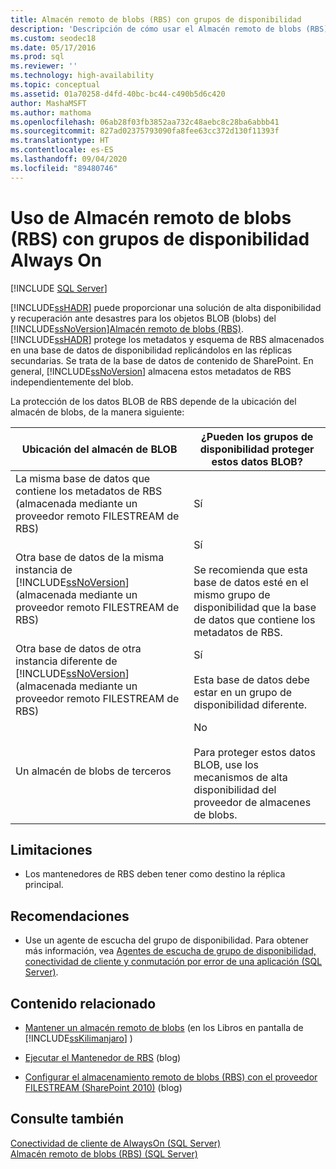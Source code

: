 ```yaml
---
title: Almacén remoto de blobs (RBS) con grupos de disponibilidad
description: 'Descripción de cómo usar el Almacén remoto de blobs (RBS) con las bases de datos que forman parte de un grupo de disponibilidad Always On. '
ms.custom: seodec18
ms.date: 05/17/2016
ms.prod: sql
ms.reviewer: ''
ms.technology: high-availability
ms.topic: conceptual
ms.assetid: 01a70258-d4fd-40bc-bc44-c490b5d6c420
author: MashaMSFT
ms.author: mathoma
ms.openlocfilehash: 06ab28f03fb3852aa732c48aebc8c28ba6abbb41
ms.sourcegitcommit: 827ad02375793090fa8fee63cc372d130f11393f
ms.translationtype: HT
ms.contentlocale: es-ES
ms.lasthandoff: 09/04/2020
ms.locfileid: "89480746"
---
```

# <a name="use-remote-blob-store-rbs-with-always-on-availability-groups"></a>Uso de Almacén remoto de blobs (RBS) con grupos de disponibilidad Always On
[!INCLUDE [SQL Server](../../../includes/applies-to-version/sqlserver.md)]

  [!INCLUDE[ssHADR](../../../includes/sshadr-md.md)] puede proporcionar una solución de alta disponibilidad y recuperación ante desastres para los objetos BLOB (blobs) del [!INCLUDE[ssNoVersion](../../../includes/ssnoversion-md.md)][Almacén remoto de blobs (RBS)](../../../relational-databases/blob/remote-blob-store-rbs-sql-server.md). [!INCLUDE[ssHADR](../../../includes/sshadr-md.md)] protege los metadatos y esquema de RBS almacenados en una base de datos de disponibilidad replicándolos en las réplicas secundarias. Se trata de la base de datos de contenido de SharePoint. En general, [!INCLUDE[ssNoVersion](../../../includes/ssnoversion-md.md)] almacena estos metadatos de RBS independientemente del blob.  
  
 La protección de los datos BLOB de RBS depende de la ubicación del almacén de blobs, de la manera siguiente:  
  
|Ubicación del almacén de BLOB|¿Pueden los grupos de disponibilidad proteger estos datos BLOB?|  
|-------------------------|-----------------------------------------------------|  
|La misma base de datos que contiene los metadatos de RBS (almacenada mediante un proveedor remoto FILESTREAM de RBS)|Sí|  
|Otra base de datos de la misma instancia de [!INCLUDE[ssNoVersion](../../../includes/ssnoversion-md.md)] (almacenada mediante un proveedor remoto FILESTREAM de RBS)|Sí<br /><br /> Se recomienda que esta base de datos esté en el mismo grupo de disponibilidad que la base de datos que contiene los metadatos de RBS.|  
|Otra base de datos de otra instancia diferente de [!INCLUDE[ssNoVersion](../../../includes/ssnoversion-md.md)] (almacenada mediante un proveedor remoto FILESTREAM de RBS)|Sí<br /><br /> Esta base de datos debe estar en un grupo de disponibilidad diferente.|  
|Un almacén de blobs de terceros|No<br /><br /> Para proteger estos datos BLOB, use los mecanismos de alta disponibilidad del proveedor de almacenes de blobs.|  
  
##  <a name="limitations"></a><a name="Limitations"></a> Limitaciones  
  
-   Los mantenedores de RBS deben tener como destino la réplica principal.  
  
##  <a name="recommendations"></a><a name="Recommendations"></a> Recomendaciones  
  
-   Use un agente de escucha del grupo de disponibilidad. Para obtener más información, vea [Agentes de escucha de grupo de disponibilidad, conectividad de cliente y conmutación por error de una aplicación &#40;SQL Server&#41;](../../../database-engine/availability-groups/windows/listeners-client-connectivity-application-failover.md).  
  
##  <a name="related-content"></a><a name="RelatedContent"></a> Contenido relacionado  
  
-   [Mantener un almacén remoto de blobs](https://msdn.microsoft.com/library/gg316773\(SQL.105\).aspx) (en los Libros en pantalla de [!INCLUDE[ssKilimanjaro](../../../includes/sskilimanjaro-md.md)] )  
  
-   [Ejecutar el Mantenedor de RBS](https://docs.microsoft.com/archive/blogs/sqlrbs/running-rbs-maintainer) (blog)  
  
-   [Configurar el almacenamiento remoto de blobs (RBS) con el proveedor FILESTREAM (SharePoint 2010)](https://docs.microsoft.com/archive/blogs/mvpawardprogram/configure-remote-blob-storage-rbs-with-the-filestream-provider-sharepoint-2010) (blog)  
  
## <a name="see-also"></a>Consulte también  
 [Conectividad de cliente de AlwaysOn &#40;SQL Server&#41;](../../../database-engine/availability-groups/windows/always-on-client-connectivity-sql-server.md)   
 [Almacén remoto de blobs &#40;RBS&#41; &#40;SQL Server&#41;](../../../relational-databases/blob/remote-blob-store-rbs-sql-server.md)  
  
  
